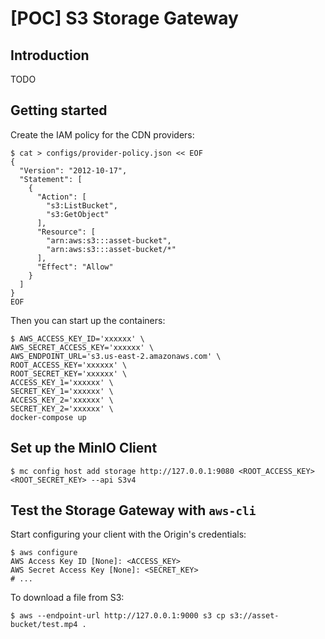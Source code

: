 # \[POC\] S3 Storage Gateway


## Introduction

TODO

## Getting started

Create the IAM policy for the CDN providers:

```
$ cat > configs/provider-policy.json << EOF
{
  "Version": "2012-10-17",
  "Statement": [
    {
      "Action": [
        "s3:ListBucket",
        "s3:GetObject"
      ],
      "Resource": [
        "arn:aws:s3:::asset-bucket",
        "arn:aws:s3:::asset-bucket/*"
      ],
      "Effect": "Allow"
    }
  ]
}
EOF
```

Then you can start up the containers:

```
$ AWS_ACCESS_KEY_ID='xxxxxx' \
AWS_SECRET_ACCESS_KEY='xxxxxx' \
AWS_ENDPOINT_URL='s3.us-east-2.amazonaws.com' \
ROOT_ACCESS_KEY='xxxxxx' \
ROOT_SECRET_KEY='xxxxxx' \
ACCESS_KEY_1='xxxxxx' \
SECRET_KEY_1='xxxxxx' \
ACCESS_KEY_2='xxxxxx' \
SECRET_KEY_2='xxxxxx' \
docker-compose up
```

## Set up the MinIO Client

```
$ mc config host add storage http://127.0.0.1:9080 <ROOT_ACCESS_KEY> <ROOT_SECRET_KEY> --api S3v4
```

## Test the Storage Gateway with `aws-cli`

Start configuring your client with the Origin's credentials:

```
$ aws configure
AWS Access Key ID [None]: <ACCESS_KEY>
AWS Secret Access Key [None]: <SECRET_KEY>
# ...
```

To download a file from S3:

```
$ aws --endpoint-url http://127.0.0.1:9000 s3 cp s3://asset-bucket/test.mp4 .
```
